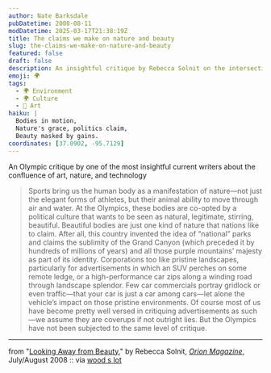 ```yaml
---
author: Nate Barksdale
pubDatetime: 2008-08-11
modDatetime: 2025-03-17T21:38:19Z
title: The claims we make on nature and beauty
slug: the-claims-we-make-on-nature-and-beauty
featured: false
draft: false
description: An insightful critique by Rebecca Solnit on the intersection of beauty, nature, and politics in sports, particularly during the Olympics.
emoji: 🌍
tags:
  - 🌍 Environment
  - 🌍 Culture
  - 🎨 Art
haiku: |
  Bodies in motion,  
  Nature's grace, politics claim,  
  Beauty masked by gains.
coordinates: [37.0902, -95.7129]
---
```


An Olympic critique by one of the most insightful current writers about the confluence of art, nature, and technology

> Sports bring us the human body as a manifestation of nature—not just the elegant forms of athletes, but their animal ability to move through air and water. At the Olympics, these bodies are co-opted by a political culture that wants to be seen as natural, legitimate, stirring, beautiful. Beautiful bodies are just one kind of nature that nations like to claim. After all, this country invented the idea of “national” parks and claims the sublimity of the Grand Canyon (which preceded it by hundreds of millions of years) and all those purple mountains’ majesty as part of its identity. Corporations too like pristine landscapes, particularly for advertisements in which an SUV perches on some remote ledge, or a high-performance car zips along a winding road through landscape splendor. Few car commercials portray gridlock or even traffic—that your car is just a car among cars—let alone the vehicle’s impact on those pristine environments. Of course most of us have become pretty well versed in critiquing advertisements as such—we assume they are coverups if not outright lies. But the Olympics have not been subjected to the same level of critique.

---

from "[Looking Away from Beauty](http://web.archive.org/web/20140726034532/http://www.orionmagazine.org/index.php/articles/article/3058)," by Rebecca Solnit, [_Orion Magazine_](http://web.archive.org/web/20250103171106/https://orionmagazine.org/), July/August 2008 :: via [wood s lot](http://web.ncf.ca/ek867/wood_s_lot.html)
